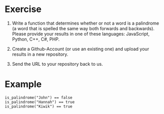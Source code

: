 # Exercise

1. Write a function that determines whether or not a word is a palindrome (a word that is spelled the same way both forwards and backwards). Please provide your results in one of these languages: JavaScript, Python, C++, C#, PHP.

2. Create a Github-Account (or use an existing one) and upload your results in a new repository.

3. Send the URL to your repository back to us.

# Example

```
is_palindrome("John") == false
is_palindrome("Hannah") == true
is_palindrome("Kiwik") == true
```
